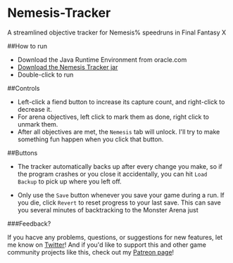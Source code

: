# Nemesis-Tracker
A streamlined objective tracker for Nemesis% speedruns in Final Fantasy X


##How to run

* Download the Java Runtime Environment from oracle.com
* [Download the Nemesis Tracker jar](https://github.com/jozborn/Nemesis-Tracker/releases)
* Double-click to run

##Controls

* Left-click a fiend button to increase its capture count, and right-click to decrease it.
* For arena objectives, left click to mark them as done, right click to unmark them.
* After all objectives are met, the `Nemesis` tab will unlock. I'll try to make something fun happen when you click that button.

##Buttons

* The tracker automatically backs up after every change you make, so if the program crashes or you close it accidentally, you can hit `Load Backup` to pick up where you left off.

* Only use the `Save` button whenever you save your game during a run. If you die, click `Revert` to reset progress to your last save. This can save you several minutes of backtracking to the Monster Arena just

###Feedback?

If you hacve any problems, questions, or suggestions for new features, let me know on [Twitter](https://www.twitter.com/the_complexor)! And if you'd like to support this and other game community projects like this, check out my [Patreon page](https://www.patreon.com/complexor)!
